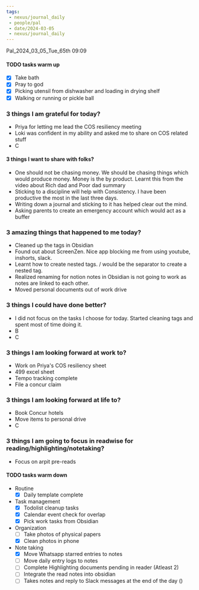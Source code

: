 ```yaml
---
tags:
 - nexus/journal_daily
 - people/pal
 - date/2024-03-05
 - nexus/journal_daily
---
```


Pal_2024_03_05_Tue_65th
09:09

#### TODO tasks warm up
- [x] Take bath
- [x] Pray to god
- [x] Picking utensil from dishwasher and loading in drying shelf
- [x] Walking or running or pickle ball

### 3 things I am grateful for today?
- Priya for letting me lead the COS resiliency meeting
- Loki was confident in my ability and asked me to share on COS related stuff
- C

#### 3 things I want to share with folks?
- One should not be chasing money. We should be chasing things which would produce money. Money is the by product. Learnt this from the video about Rich dad and Poor dad summary
- Sticking to a discipline will help with Consistency. I have been productive the most in the last three days. 
- Writing down a journal and sticking to it has helped clear out the mind. 
- Asking parents to create an emergency account which would act as a buffer 
### 3 amazing things that happened to me today?
- Cleaned up the tags in Obsidian
- Found out about ScreenZen. Nice app blocking me from using youtube, inshorts, slack. 
- Learnt how to create nested tags. / would be the separator to create a nested tag. 
- Realized renaming for notion notes in Obsidian is not going to work as notes are linked to each other.
- Moved personal documents out of work drive

### 3 things I could have done better?
- I did not focus on the tasks I choose for today. Started cleaning tags and spent most of time doing it. 
- B
- C

### 3 things I am looking forward at work to? 
- Work on Priya's COS resiliency sheet
- 499 excel sheet
- Tempo tracking complete
- File a concur claim 
### 3 things I am looking forward at life to? 
- Book Concur hotels
- Move items to personal drive
- C

### 3 things I am going to focus in readwise for reading/highlighting/notetaking? 
- Focus on arpit pre-reads

#### TODO tasks warm down
- Routine
	- [x] Daily template complete	
- Task management 
	- [x] Todolist cleanup tasks 
	- [x] Calendar event check for overlap 
	- [x] Pick work tasks from Obsidian
- Organization
	- [ ] Take photos of physical papers
	- [x] Clean photos in phone
- Note taking
	- [x] Move Whatsapp starred entries to notes
	- [ ] Move daily entry logs to notes
	- [ ] Complete Highlighting documents pending in reader (Atleast 2)
	- [ ] Integrate the read notes into obsidian 
	- [ ] Takes notes and reply to Slack messages at the end of the day ()